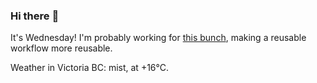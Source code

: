 ### Hi there :wave:

It's Wednesday! I'm probably working for [this bunch](https://github.com/kohofinancial), making a reusable workflow more reusable.

Weather in Victoria BC: mist, at +16°C.
